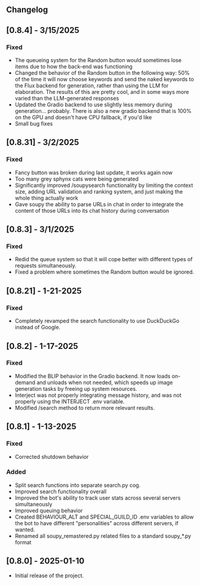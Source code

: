 ## Changelog

## [0.8.4] - 3/15/2025
### Fixed
- The queueing system for the Random button would sometimes lose items due to how the back-end was functioning
- Changed the behavior of the Random button in the following way: 50% of the time it will now choose keywords and send the naked keywords to the Flux backend for generation, rather than using the LLM for elaboration.  The results of this are pretty cool, and in some ways more varied than the LLM-generated responses
- Updated the Gradio backend to use slightly less memory during generation... probably. There is also a new gradio backend that is 100% on the GPU and doesn't have CPU fallback, if you'd like
- Small bug fixes

## [0.8.31] - 3/2/2025
### Fixed
- Fancy button was broken during last update, it works again now
- Too many grey sphynx cats were being generated
- Significantly improved /soupysearch functionality by limiting the context size, adding URL validation and ranking system, and just making the whole thing actually work
- Gave soupy the ability to parse URLs in chat in order to integrate the content of those URLs into its chat history during conversation

## [0.8.3] - 3/1/2025
### Fixed
- Redid the queue system so that it will cope better with different types of requests simultaneously.
- Fixed a problem where sometimes the Random button would be ignored.

## [0.8.21] - 1-21-2025
### Fixed
- Completely revamped the search functionality to use DuckDuckGo instead of Google.

## [0.8.2] - 1-17-2025
### Fixed
- Modified the BLIP behavior in the Gradio backend.  It now loads on-demand and unloads when not needed, which speeds up image generation tasks by freeing up system resources.
- Interject was not properly integrating message history, and was not properly using the INTERJECT .env variable.
- Modified /search method to return more relevant results.

## [0.8.1] - 1-13-2025
### Fixed
- Corrected shutdown behavior

### Added
- Split search functions into separate search.py cog.
- Improved search functionality overall
- Improved the bot's ability to track user stats across several servers simultaneously
- Improved queuing behavior
- Created BEHAVIOUR_ALT and SPECIAL_GUILD_ID .env variables to allow the bot to have different "personalities" across different servers, if wanted.
- Renamed all soupy_remastered.py related files to a standard soupy_*.py format

## [0.8.0] - 2025-01-10
- Initial release of the project.
